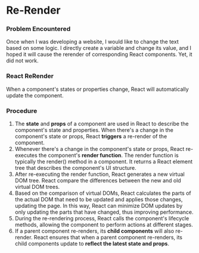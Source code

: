 # Re-Render

### Problem Encountered
Once when I was developing a website, I would like to change the text based on some logic. I directly create a variable and 
change its value, and I hoped it will cause the rerender of corresponding React components. Yet, it did not work.

### React ReRender
When a component's states or properties change, React will automatically update the component.

### Procedure
1. The **state** and **props** of a component are used in React to describe the component's state and properties. 
When there's a change in the component's state or props, React **triggers** a re-render of the component.
2. Whenever there's a change in the component's state or props, React re-executes the component's **render function**.
The render function is typically the render() method in a component. It returns a React element tree that describes the component's UI structure.
3. After re-executing the render function, React generates a new virtual DOM tree. React compare the differences between the new and old virtual DOM trees.
4. Based on the comparison of virtual DOMs, React calculates the parts of the actual DOM that need to be updated and applies those changes, updating the page.
In this way, React can minimize DOM updates by only updating the parts that have changed, thus improving performance.
5. During the re-rendering process, React calls the component's lifecycle methods, allowing the component to perform actions at different stages.
6. If a parent component re-renders, its **child components** will also re-render.
React ensures that when a parent component re-renders, its child components update to **reflect the latest state and props**.